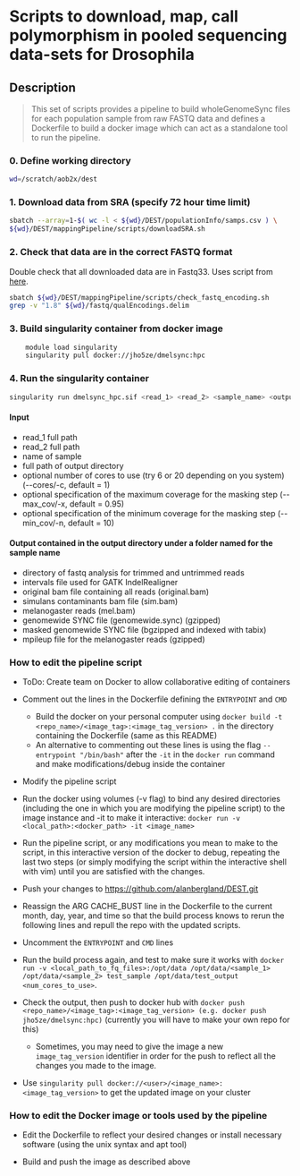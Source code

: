 # Scripts to download, map, call polymorphism in pooled sequencing data-sets for Drosophila

## Description
> This set of scripts provides a pipeline to build wholeGenomeSync files for each population sample from raw FASTQ data and defines a Dockerfile to build a docker image which can act as a standalone tool to run the pipeline.

### 0. Define working directory
```bash
wd=/scratch/aob2x/dest
```

### 1. Download data from SRA (specify 72 hour time limit)
```bash
sbatch --array=1-$( wc -l < ${wd}/DEST/populationInfo/samps.csv ) \
${wd}/DEST/mappingPipeline/scripts/downloadSRA.sh
```

### 2. Check that data are in the correct FASTQ format
Double check that all downloaded data are in Fastq33. Uses script from [here](https://github.com/brentp/bio-playground/blob/master/reads-utils/guess-encoding.py). </br>

```bash
sbatch ${wd}/DEST/mappingPipeline/scripts/check_fastq_encoding.sh
grep -v "1.8" ${wd}/fastq/qualEncodings.delim
```


### 3. Build singularity container from docker image
```bash
    module load singularity
    singularity pull docker://jho5ze/dmelsync:hpc
```


### 4. Run the singularity container
```bash
singularity run dmelsync_hpc.sif <read_1> <read_2> <sample_name> <output_folder> --cores <optional> --max_cov <optional> --min_cov <optional>
```
#### Input
* read_1 full path
* read_2 full path
* name of sample
* full path of output directory
* optional number of cores to use (try 6 or 20 depending on you system) (--cores/-c, default = 1)
* optional specification of the maximum coverage for the masking step (--max_cov/-x, default = 0.95)
* optional specification of the minimum coverage for the masking step (--min_cov/-n, default = 10)

#### Output contained in the output directory under a folder named for the sample name
* directory of fastq analysis for trimmed and untrimmed reads
* intervals file used for GATK IndelRealigner
* original bam file containing all reads (original.bam)
* simulans contaminants bam file (sim.bam)
* melanogaster reads (mel.bam)
* genomewide SYNC file (genomewide.sync) (gzipped)
* masked genomewide SYNC file (bgzipped and indexed with tabix)
* mpileup file for the melanogaster reads (gzipped)

### How to edit the pipeline script

* ToDo: Create team on Docker to allow collaborative editing of containers

* Comment out the lines in the Dockerfile defining the ```ENTRYPOINT``` and ```CMD```
  * Build the docker on your personal computer using ```docker build -t <repo_name>/<image_tag>:<image_tag_version> .``` in the directory containing the Dockerfile (same as this README)
  * An alternative to commenting out these lines is using the flag ```--entrypoint "/bin/bash"``` after the ```-it``` in the ```docker run``` command and make modifications/debug inside the container

* Modify the pipeline script

* Run the docker using volumes (-v flag) to bind any desired directories (including the one in which you are modifying the pipeline script) to the image instance and -it to make it interactive: ```docker run -v <local_path>:<docker_path> -it <image_name>```

* Run the pipeline script, or any modifications you mean to make to the script, in this interactive version of the docker to debug, repeating the last two steps (or simply modifying the script within the interactive shell with vim) until you are satisfied with the changes.

* Push your changes to https://github.com/alanbergland/DEST.git

* Reassign the ARG CACHE_BUST line in the Dockerfile to the current month, day, year, and time so that the build process knows to rerun the following lines and repull the repo with the updated scripts.

* Uncomment the ```ENTRYPOINT``` and ```CMD``` lines

* Run the build process again, and test to make sure it works with ```docker run -v <local_path_to_fq_files>:/opt/data /opt/data/<sample_1> /opt/data/<sample_2> test_sample /opt/data/test_output <num_cores_to_use>```.

* Check the output, then push to docker hub with ```docker push <repo_name>/<image_tag>:<image_tag_version> (e.g. docker push jho5ze/dmelsync:hpc)``` (currently you will have to make your own repo for this)
  * Sometimes, you may need to give the image a new ```image_tag_version``` identifier in order for the push to reflect all the changes you made to the image.

* Use ```singularity pull docker://<user>/<image_name>:<image_tag_version>``` to get the updated image on your cluster

### How to edit the Docker image or tools used by the pipeline

* Edit the Dockerfile to reflect your desired changes or install necessary software (using the unix syntax and apt tool)

* Build and push the image as described above
